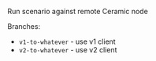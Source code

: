 Run scenario against remote Ceramic node

Branches:
- `v1-to-whatever` - use v1 client
- `v2-to-whatever` - use v2 client

